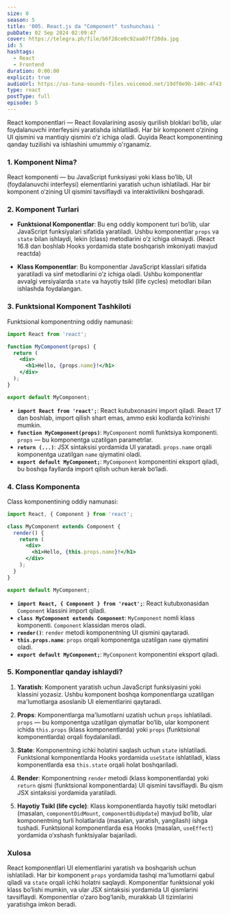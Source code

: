 ```yaml
---
size: 0
season: 5
title: '005. React.js da "Component" tushunchasi '
pubDate: 02 Sep 2024 02:09:47
cover: https://telegra.ph/file/b6f28ce0c92aa07ff20da.jpg
id: 5
hashtags:
  - React
  - Frontend
duration: 0:00:00
explicit: true
audioUrl: https://us-tuna-sounds-files.voicemod.net/19df8e9b-140c-4f43-8c0e-09c162821765-1658350707858.mp3
type: react
postType: full
episode: 5
---
```

React komponentlari — React ilovalarining asosiy qurilish bloklari bo‘lib, ular foydalanuvchi interfeysini yaratishda ishlatiladi. Har bir komponent o‘zining UI qismini va mantiqiy qismini o‘z ichiga oladi. Quyida React komponentining qanday tuzilishi va ishlashini umummiy o'rganamiz.

### 1. **Komponent Nima?**
React komponenti — bu JavaScript funksiyasi yoki klass bo‘lib, UI (foydalanuvchi interfeysi) elementlarini yaratish uchun ishlatiladi. Har bir komponent o‘zining UI qismini tavsiflaydi va interaktivlikni boshqaradi.

### 2. **Komponent Turlari**

- **Funktsional Komponentlar**: Bu eng oddiy komponent turi bo‘lib, ular JavaScript funksiyalari sifatida yaratiladi. Ushbu komponentlar `props` va `state` bilan ishlaydi, lekin (class) metodlarini o‘z ichiga olmaydi. (React 16.8 dan boshlab Hooks yordamida state boshqarish imkoniyati mavjud reactda)

- **Klass Komponentlar**: Bu komponentlar JavaScript klasslari sifatida yaratiladi va sinf metodlarini o‘z ichiga oladi. Ushbu komponentlar avvalgi versiyalarda `state` va hayotiy tsikl (life cycles) metodlari bilan ishlashda foydalangan.

### 3. **Funktsional Komponent Tashkiloti**

Funktsional komponentning oddiy namunasi:

```jsx
import React from 'react';

function MyComponent(props) {
  return (
    <div>
      <h1>Hello, {props.name}!</h1>
    </div>
  );
}

export default MyComponent;
```

- **`import React from 'react';`**: React kutubxonasini import qiladi. React 17 dan boshlab, import qilish shart emas, ammo eski kodlarda ko‘rinishi mumkin.
- **`function MyComponent(props)`**: `MyComponent` nomli funktsiya komponenti. `props` — bu komponentga uzatilgan parametrlar.
- **`return (...)`**: JSX sintaksisi yordamida UI yaratadi. `props.name` orqali komponentga uzatilgan `name` qiymatini oladi.
- **`export default MyComponent;`**: `MyComponent` komponentini eksport qiladi, bu boshqa fayllarda import qilish uchun kerak bo‘ladi.

### 4. **Class Komponenta**

Class komponentining oddiy namunasi:

```jsx
import React, { Component } from 'react';

class MyComponent extends Component {
  render() {
    return (
      <div>
        <h1>Hello, {this.props.name}!</h1>
      </div>
    );
  }
}

export default MyComponent;
```

- **`import React, { Component } from 'react';`**: React kutubxonasidan `Component` klassini import qiladi.
- **`class MyComponent extends Component`**: `MyComponent` nomli klass komponenti. `Component` klassidan meros oladi.
- **`render()`**: `render` metodi komponentning UI qismini qaytaradi.
- **`this.props.name`**: `props` orqali komponentga uzatilgan `name` qiymatini oladi.
- **`export default MyComponent;`**: `MyComponent` komponentini eksport qiladi.

### 5. **Komponentlar qanday ishlaydi?**

1. **Yaratish**: Komponent yaratish uchun JavaScript funksiyasini yoki klassini yozasiz. Ushbu komponent boshqa komponentlarga uzatilgan ma'lumotlarga asoslanib UI elementlarini qaytaradi.

2. **Props**: Komponentlarga ma'lumotlarni uzatish uchun `props` ishlatiladi. `props` — bu komponentga uzatilgan qiymatlar bo‘lib, ular komponent ichida `this.props` (klass komponentlarda) yoki `props` (funktsional komponentlarda) orqali foydalaniladi.

3. **State**: Komponentning ichki holatini saqlash uchun `state` ishlatiladi. Funktsional komponentlarda Hooks yordamida `useState` ishlatiladi, klass komponentlarda esa `this.state` orqali holat boshqariladi.

4. **Render**: Komponentning `render` metodi (klass komponentlarda) yoki `return` qismi (funktsional komponentlarda) UI qismini tavsiflaydi. Bu qism JSX sintaksisi yordamida yaratiladi.

5. **Hayotiy Tsikl (life cycle)**: Klass komponentlarda hayotiy tsikl metodlari (masalan, `componentDidMount`, `componentDidUpdate`) mavjud bo‘lib, ular komponentning turli holatlarida (masalan, yaratish, yangilash) ishga tushadi. Funktsional komponentlarda esa Hooks (masalan, `useEffect`) yordamida o‘xshash funktsiyalar bajariladi.

### Xulosa

React komponentlari UI elementlarini yaratish va boshqarish uchun ishlatiladi. Har bir komponent `props` yordamida tashqi ma'lumotlarni qabul qiladi va `state` orqali ichki holatni saqlaydi. Komponentlar funktsional yoki klass bo‘lishi mumkin, va ular JSX sintaksisi yordamida UI qismlarini tavsiflaydi. Komponentlar o‘zaro bog‘lanib, murakkab UI tizimlarini yaratishga imkon beradi.
